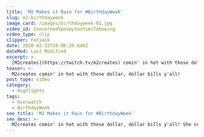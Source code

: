 ```yaml
---
title: 'M2 Makes it Rain for #BirthdayWeek'
slug: m2-birthdayweek
image_card: /images/birthdayweek-01.jpg
video_id: ConcernedSpoopySashimiTebowing
video_type: clip
clipper: Fatsack
date: 2020-02-22T20:06:29.648Z
dateMod: Last Modified
excerpt: >-
  [M2creates](https://twitch.tv/m2creates) comin' in hot with those dollar, dollar bills y'all! She certainly knows how to make [#BirthdayWeek](/birthdayweek) special.
teaser: >-
  M2creates comin' in hot with those dollar, dollar bills y'all!
post_type: video
category:
  - Highlights
tags:
  - Overwatch
  - BirthdayWeek
seo_title: 'M2 Makes it Rain for #BirthdayWeek'
seo_desc: >-
  M2creates comin' in hot with those dollar, dollar bills y'all! She certainly knows how to make #BirthdayWeek special.
---
```

